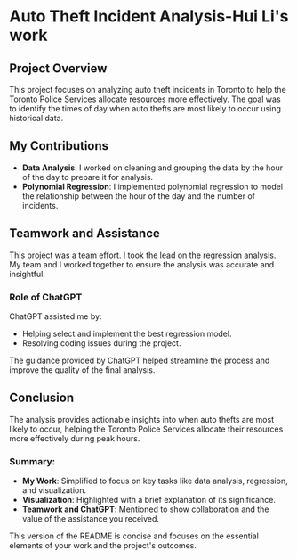 # Auto Theft Incident Analysis-Hui Li's work

## Project Overview

This project focuses on analyzing auto theft incidents in Toronto to help the Toronto Police Services allocate resources more effectively. The goal was to identify the times of day when auto thefts are most likely to occur using historical data.

## My Contributions

- **Data Analysis**: I worked on cleaning and grouping the data by the hour of the day to prepare it for analysis.
- **Polynomial Regression**: I implemented polynomial regression to model the relationship between the hour of the day and the number of incidents.

## Teamwork and Assistance

This project was a team effort. I took the lead on the regression analysis. My team and I worked together to ensure the analysis was accurate and insightful.

### Role of ChatGPT

ChatGPT assisted me by:
- Helping select and implement the best regression model.
- Resolving coding issues during the project.

The guidance provided by ChatGPT helped streamline the process and improve the quality of the final analysis.

## Conclusion

The analysis provides actionable insights into when auto thefts are most likely to occur, helping the Toronto Police Services allocate their resources more effectively during peak hours.

### Summary:

- **My Work**: Simplified to focus on key tasks like data analysis, regression, and visualization.
- **Visualization**: Highlighted with a brief explanation of its significance.
- **Teamwork and ChatGPT**: Mentioned to show collaboration and the value of the assistance you received.

This version of the README is concise and focuses on the essential elements of your work and the project's outcomes.
